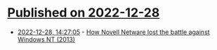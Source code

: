 # [Published on 2022-12-28](index.md)

* [2022-12-28, 14:27:05](https://news.ycombinator.com/item?id=34161259) - [How Novell Netware lost the battle against Windows NT (2013)](https://www.theregister.com/2013/07/16/netware_4_anniversary/)
